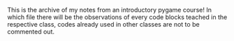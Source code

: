 This is the archive of my notes from an introductory pygame course!
In which file there will be the observations of every code blocks teached in the respective class, codes already used in other classes are not to be commented out.